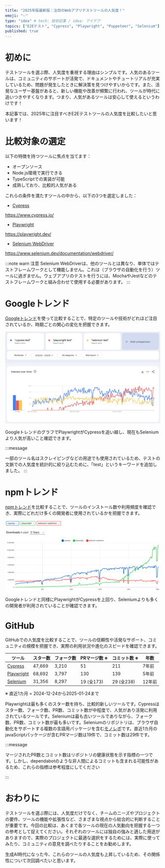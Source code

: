 ```yaml
---
title: "2025年版最新版：注目のWebアプリテストツールの人気度！"
emoji: "✨"
type: "idea" # tech: 技術記事 / idea: アイデア
topics: ["E2Eテスト", "Cypress", "Playwright", "Puppeteer", "Selenium"]
published: true
---
```

# 初めに

テストツールを選ぶ際、人気度を重視する理由はシンプルです。人気のあるツールは、コミュニティのサポートが活発で、ドキュメントやチュートリアルが充実しているため、問題が発生したときに解決策を見つけやすいからです。また、活発なユーザー基盤があると、新しい機能や改善が頻繁に行われ、ツールが時代に追いつきやすくなります。つまり、人気があるツールは安心して使えるというわけです！

本記事では、2025年に注目すべきE2Eテストツールの人気度を比較したいと思います！

# 比較対象の選定

以下の特徴を持つツールに焦点を当てます：

- オープンソース
- Node.js環境で実行できる
- TypeScriptでの実装が可能
- 成熟しており、比較的人気がある

これらの条件を満たすツールの中から、以下の3つを選定しました：

- [Cypress](https://www.cypress.io/)

https://www.cypress.io/

- [Playwright](https://playwright.dev/)

https://playwright.dev/

- [Selenium WebDriver](https://www.selenium.dev/documentation/webdriver/)

https://www.selenium.dev/documentation/webdriver/


:::note warn
注意
Selenium WebDriverは、他のツールとは異なり、単体ではテストフレームワークとして機能しません。これは（ブラウザの自動化を行う）ツールに過ぎません。ウェブアプリのテストを行うには、MochaやJestなどのテストフレームワークと組み合わせて使用する必要があります。
:::

# Googleトレンド

[Googleトレンド](https://trends.google.com/trends/explore?date=2020-12-22%202025-01-22&q=%22cypress%20test%22,%22playwright%20test%22,%22selenium%20test%22&hl=en)を使って比較することで、特定のツールや技術がどれほど注目されているか、時期ごとの関心の変化を把握できます。

![](/images/e2e-test-tool-popularity/google-trends.png)

GoogleトレンドのグラフでPlaywrightがCypressを追い越し、現在もSeleniumより人気が高いこと確認できます。

:::message

一部のツール名はスクレイピングなどの用途でも使用されているため、テストの文脈での人気度を統計的に絞り込むために、「test」というキーワードを追加しました。
:::

# npmトレンド

[npmトレンド](https://npmtrends.com/cypress-vs-playwright-vs-selenium-webdriver)を比較することで、ツールのインストール数や利用頻度を確認でき、実際にどれだけ多くの開発者に使用されているかを把握できます。

![](/images/e2e-test-tool-popularity/npm-trends.png)

Googleトレンドと同様にPlaywrightがCypressを上回り、Seleniumよりも多くの開発者が利用されていることが確認できます。

# GitHub

GitHubでの人気度を比較することで、ツールの信頼性や活発なサポート、コミュニティの規模を把握でき、実際の利用状況や進化のスピードを確認できます。

| ツール | スター数 | フォーク数 | PRマージ数 ※ | コミット数 ※ | 年数 | 
|-|-|-|-|-|-|
| [Cypress](https://github.com/cypress-io/cypress) | 47,669 | 3,210 | 51 | 211 | 7年前 |
| [Playwright](https://github.com/microsoft/playwright) | 68,692  | 3,797 | 130 |139 | 5年前 |
| [Selenium](https://github.com/SeleniumHQ/selenium) | 31,356  | 8,297 | 19 (全173) | 29 (全238) | 12年前 |

※ 直近1カ月 = 2024-12-24から2025-01-24まで

Playwrightは最も多くのスター数を持ち、比較的新しいツールです。Cypressはスター数、フォーク数、PR数、コミット数が中程度で、人気があり活発に利用されているツールです。Seleniumは最も古いツールでありながら、フォーク数、PR数、コミット数が最も多いです。Seleniumのリポジトリは、ブラウザ自動化をサポートする複数の言語用パッケージを含む[モノレポ](https://qiita.com/470_aaa/items/b129900e98df234a1670#monorepo%E3%81%A8%E3%81%AF)です。直近1カ月のjavaScriptパッケージが含むPRマージ数は19件で、コミット数は29件です。

:::message

マージされたPR数とコミット数はリポジトリの健康状態を示す指標の一つです。しかし、dependabotのような非人間によるコミットも含まれる可能性があるため、これらの指標は参考程度にしてください

:::

# おわりに

テストツールを選ぶ際には、人気度だけでなく、チームのニーズやプロジェクトの要件、ツールの機能や拡張性など、さまざまな視点から総合的に判断することが重要です。今回の比較は、あくまで各ツールの現在の人気動向を把握する一つの参考として捉えてください。それぞれのツールには独自の強みと適した用途がありますので、実際のプロジェクトに最適な選択をするためには、実際に使ってみたり、コミュニティの意見を調べたりすることをお勧めします。

生成AI時代になった今、これらのツールの人気度も上昇しているため、その関係性について次回調べたいと思います。
